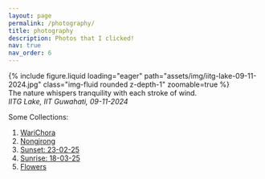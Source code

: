 ```yaml
---
layout: page
permalink: /photography/
title: photography
description: Photos that I clicked!
nav: true
nav_order: 6
---
```


<div class="row mt-3">
    <div class="col-sm mt-3 mt-md-0">
        {% include figure.liquid loading="eager" path="assets/img/iitg-lake-09-11-2024.jpg" class="img-fluid rounded z-depth-1" zoomable=true %}
    </div>
</div>
<div class="caption">
    The nature whispers tranquility with each stroke of wind. <br>
    <i>IITG Lake, IIT Guwahati, 09-11-2024</i>
</div>

Some Collections:

1. [WariChora](../photography/warichora)
2. [Nongjrong](../photography/nongjrong)
3. [Sunset: 23-02-25](../photography/sunset-23-02-25)
4. [Sunrise: 18-03-25](../photography/sunrise-18-03-25)
5. [Flowers](../photography/flowers)